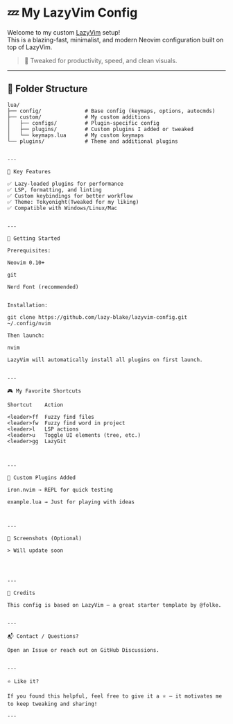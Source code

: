 # 💤 My LazyVim Config

Welcome to my custom [LazyVim](https://www.lazyvim.org) setup!  
This is a blazing-fast, minimalist, and modern Neovim configuration built on top of LazyVim.

> 🎯 Tweaked for productivity, speed, and clean visuals.

---

## 📂 Folder Structure

```text
lua/
├── config/              # Base config (keymaps, options, autocmds)
├── custom/              # My custom additions
│   ├── configs/         # Plugin-specific config
│   ├── plugins/         # Custom plugins I added or tweaked
│   └── keymaps.lua      # My custom keymaps
└── plugins/             # Theme and additional plugins


---

🔧 Key Features

✅ Lazy-loaded plugins for performance
✅ LSP, formatting, and linting
✅ Custom keybindings for better workflow
✅ Theme: Tokyonight(Tweaked for my liking)
✅ Compatible with Windows/Linux/Mac


---

🚀 Getting Started

Prerequisites:

Neovim 0.10+

git

Nerd Font (recommended)


Installation:

git clone https://github.com/lazy-blake/lazyvim-config.git ~/.config/nvim

Then launch:

nvim

LazyVim will automatically install all plugins on first launch.


---

🎮 My Favorite Shortcuts

Shortcut	Action

<leader>ff	Fuzzy find files
<leader>fw	Fuzzy find word in project
<leader>l	LSP actions
<leader>u	Toggle UI elements (tree, etc.)
<leader>gg	LazyGit



---

🧪 Custom Plugins Added

iron.nvim → REPL for quick testing

example.lua → Just for playing with ideas



---

📸 Screenshots (Optional)

> Will update soon




---

🧠 Credits

This config is based on LazyVim — a great starter template by @folke.


---

📬 Contact / Questions?

Open an Issue or reach out on GitHub Discussions.


---

⭐️ Like it?

If you found this helpful, feel free to give it a ⭐️ — it motivates me to keep tweaking and sharing!

---

